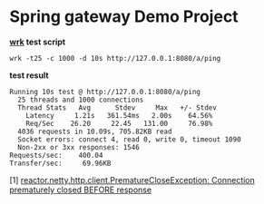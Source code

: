 # Spring gateway Demo Project

**[wrk](https://github.com/wg/wrk) test script**

```
wrk -t25 -c 1000 -d 10s http://127.0.0.1:8080/a/ping
```

**test result**

```
Running 10s test @ http://127.0.0.1:8080/a/ping
  25 threads and 1000 connections
  Thread Stats   Avg      Stdev     Max   +/- Stdev
    Latency     1.21s   361.54ms   2.00s    64.56%
    Req/Sec    26.20     22.45   131.00     76.98%
  4036 requests in 10.09s, 705.82KB read
  Socket errors: connect 4, read 0, write 0, timeout 1090
  Non-2xx or 3xx responses: 1546
Requests/sec:    400.04
Transfer/sec:     69.96KB

```


[1] [reactor.netty.http.client.PrematureCloseException: Connection prematurely closed BEFORE response](https://github.com/spring-cloud/spring-cloud-gateway/issues/1148)